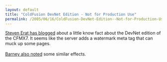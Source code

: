 ```yaml
---
layout: default
title: "ColdFusion DevNet Edition - Not for Production Use"
permalink: /2005/06/16/ColdFusion-DevNet-Edition--Not-for-Production-Use/
---
```


<a href="http://www.talkingtree.com/blog/index.cfm?mode=entry&amp;entry=80E120C1-50DA-0559-A0CE3D8628309982" target="_blank">Steven Erat has blogged</a> about a little know fact about the DevNet edition of the CFMX7. It seems like the server adds a watermark meta tag that can muck up some pages.<br/><br/><a href="http://www.barneyb.com/blog/archives/000507.jsp" target="_blank">Barney also noted</a> some similar effects.<br/>